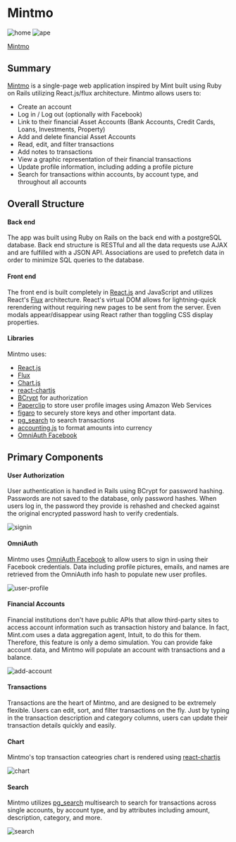 # Mintmo

![home]
![ape]

[Mintmo][mintmo]


## Summary

[Mintmo][mintmo] is a single-page web application inspired by Mint built using Ruby on Rails
utilizing React.js/flux architecture. Mintmo allows users to:

* Create an account
* Log in / Log out (optionally with Facebook)
* Link to their financial Asset Accounts (Bank Accounts, Credit Cards, Loans, Investments, Property)
* Add and delete financial Asset Accounts
* Read, edit, and filter transactions
* Add notes to transactions
* View a graphic representation of their financial transactions
* Update profile information, including adding a profile picture
* Search for transactions within accounts, by account type, and throughout all accounts

## Overall Structure

#### Back end
The app was built using Ruby on Rails on the back end with a postgreSQL database. Back end structure is RESTful and all  the data requests use AJAX and are fulfilled with a JSON API. Associations are used to prefetch data in order to minimize SQL queries to the database.

#### Front end
The front end is built completely in [React.js][React] and JavaScript and utilizes React's [Flux][Flux] architecture. React's virtual DOM allows for lightning-quick rerendering without requiring new pages to be sent from the server. Even modals appear/disappear using React rather than toggling CSS display properties.

#### Libraries

Mintmo uses:
- [React.js][React]
- [Flux][Flux]
- [Chart.js][Chart.js]
- [react-chartjs][react-chartjs]
- [BCrypt](https://github.com/codahale/bcrypt-ruby) for authorization
- [Paperclip](https://github.com/thoughtbot/paperclip) to store user profile images using Amazon Web Services
- [figaro](https://github.com/laserlemon/figaro) to securely store keys and other important data.
- [pg_search][pg_search] to search transactions
- [accounting.js](https://github.com/openexchangerates/accounting.js) to format amounts into currency
- [OmniAuth Facebook][OmniAuth Facebook]

## Primary Components

#### User Authorization
User authentication is handled in Rails using BCrypt for password hashing. Passwords are not saved to the database, only password hashes. When users log in, the password they provide is rehashed and checked against the original encrypted password hash to verify credentials.

![signin]

#### OmniAuth
Mintmo uses [OmniAuth Facebook][OmniAuth Facebook] to allow users to sign in using their Facebook credentials. Data including profile pictures, emails, and names are retrieved from the OmniAuth info hash to populate new user profiles.

![user-profile]

#### Financial Accounts
Financial institutions don't have public APIs that allow third-party sites to access account information such as transaction history and balance. In fact, Mint.com uses a data aggregation agent, Intuit, to do this for them. Therefore, this feature is only a demo simulation. You can provide fake account data, and Mintmo will populate an account with transactions and a balance.

![add-account]

#### Transactions
Transactions are the heart of Mintmo, and are designed to be extremely flexible. Users can edit, sort, and filter transactions on the fly. Just by typing in the transaction description and category columns, users can update their transaction details quickly and easily.

#### Chart
Mintmo's top transaction cateogries chart is rendered using [react-chartjs][react-chartjs]

![chart]

#### Search
Mintmo utilizes [pg_search][pg_search] multisearch to search for transactions across single accounts, by account type, and by attributes including amount, description, category, and more.

![search]

[mintmo]: http://www.mymintmo.com/
[Chart.js]:http://www.chartjs.org/
[react-chartjs]:https://github.com/jhudson8/react-chartjs
[pg_search]:https://github.com/Casecommons/pg_search
[OmniAuth Facebook]:https://github.com/mkdynamic/omniauth-facebook
[React]:https://facebook.github.io/react/
[Flux]:https://facebook.github.io/flux/



[ape]: https://brandonstiles.dev/static/brandon-banner-final-fe656db4df577d89abb02817391365fd.jpg
[user-profile]: ./app/assets/images/aboutme.PNG
[add-account]: ./app/assets/images/addaccount.PNG
[chart]: ./app/assets/images/chart.PNG
[search]: ./app/assets/images/Search.PNG
[signin]: ./app/assets/images/signin.PNG
[home]: ./app/assets/images/homepage.PNG
